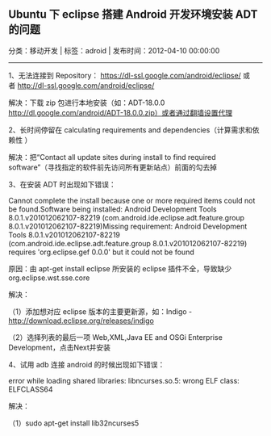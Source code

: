 ## Ubuntu 下 eclipse 搭建 Android 开发环境安装 ADT 的问题

分类：移动开发 | 标签：adroid | 发布时间：2012-04-10 00:00:00

___

1、无法连接到 Repository： https://dl-ssl.google.com/android/eclipse/
或者 http://dl-ssl.google.com/android/eclipse/

解决：下载 zip 包进行本地安装（如：ADT-18.0.0
http://dl.google.com/android/ADT-18.0.0.zip）或者通过翻墙设置代理


2、长时间停留在 calculating requirements and
dependencies（计算需求和依赖性 ）

解决：把“Contact all update sites during install to find required
software”（寻找指定的软件前先访问所有更新站点）前面的勾去掉


3、在安装 ADT 时出现如下错误：

Cannot complete the install because one or more required items could not
be found.Software being installed: Android Development Tools
8.0.1.v201012062107-82219 (com.android.ide.eclipse.adt.feature.group
8.0.1.v201012062107-82219)Missing requirement: Android Development Tools
8.0.1.v201012062107-82219 (com.android.ide.eclipse.adt.feature.group
8.0.1.v201012062107-82219) requires 'org.eclipse.gef 0.0.0' but it could
not be found

原因：由 apt-get install eclipse 所安装的 eclipse
插件不全，导致缺少org.eclipse.wst.sse.core

解决：

（1）添加想对应 eclipse 版本的主要更新源，如：Indigo - http://download.eclipse.org/releases/indigo

（2）选择列表的最后一项 Web,XML,Java EE and OSGi Enterprise
Development，点击Next并安装


4、试用 adb 连接 android 的时候出现如下错误：

error while loading shared libraries: libncurses.so.5: wrong ELF class:
ELFCLASS64

解决：

（1）sudo apt-get install lib32ncurses5
